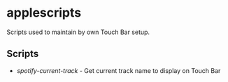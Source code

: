 # applescripts

Scripts used to maintain by own Touch Bar setup. 

## Scripts 
* *spotify-current-track* - Get current track name to display on Touch Bar
